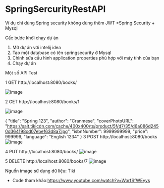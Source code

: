 # SpringSercurityRestAPI

Ví dụ chỉ dùng Spring security không dùng thêm JWT
*Spring Security + Mysql

Cấc bước khởi chạy dự án
1. Mở dự án với intelij idea
2. Tạo một database có tên springsecurity ở Mysql
3. Chỉnh sửa cấu hình application.properties phù hợp với máy tính của bạn
4. Chạy dự án

Một số API Test

1 GET http://localhost:8080/books/

![image](https://user-images.githubusercontent.com/73648565/168218176-2c0c3658-6906-4678-9687-757fab2b599a.png)


2 GET http://localhost:8080/books/1

![image](https://user-images.githubusercontent.com/73648565/168218375-1ace2527-fec2-4805-be4c-225e7d26410d.png)

{
    "title": "Spring 123",
    "author": "Cranmese",
    "coverPhotoURL": "https://salt.tikicdn.com/cache/400x400/ts/product/5f/d7/35/d6a086d2450d364198cd07ebef63d8a7.jpg",
    "isbnNumber": 9999999999,
    "price": 999999,
    "language": "English 1234"
}
3 POST http://localhost:8080/books
 ![image](https://user-images.githubusercontent.com/73648565/168219017-943ab306-9e09-4114-8e1f-c17edd192d1c.png)

 
4 PUT http://localhost:8080/books/
![image](https://user-images.githubusercontent.com/73648565/168219334-648ab65b-8aeb-4f4d-8fc5-614b2c8807f9.png)

5 DELETE http://localhost:8080/books/7
 ![image](https://user-images.githubusercontent.com/73648565/168218511-76de4328-e52d-477e-836e-12a9a0341e7c.png)


Nguồn image sử dụng dữ liệu: Tiki
- Code tham khảo:https://www.youtube.com/watch?v=WorfSfWEyvs
